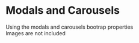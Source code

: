 # Modals and Carousels

Using the modals and carousels bootrap properties
<br>
Images are not included

